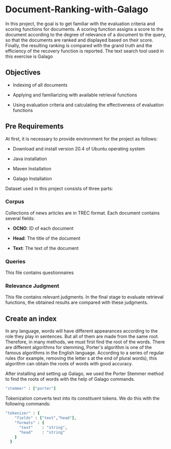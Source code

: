 # Document-Ranking-with-Galago

In this project, the goal is to get familiar with the evaluation criteria and scoring functions for documents. A scoring function assigns a score to the document according to the degree of relevance of a document to the query, so that the documents are ranked and displayed based on their score. Finally, the resulting ranking is compared with the grand truth and the efficiency of the recovery function is reported.
The text search tool used in this exercise is Galago

## Objectives

- Indexing of all documents

- Applying and familiarizing with available retrieval functions

- Using evaluation criteria and calculating the effectiveness of evaluation functions

## Pre Requirements

At first, it is necessary to provide environment for the project as follows:

- Download and install version 20.4 of Ubuntu operating system

- Java installation

- Maven Installation 

- Galago Installation 

Dataset used in this project consists of three parts:

### Corpus

Collections of news articles are in TREC format. Each document contains several fields:

- **OCNO**: ID of each document

- **Head**: The title of the document

- **Text**: The text of the document

### Queries

This file contains questionnaires


### Relevance Judgment
This file contains relevant judgments. In the final stage to evaluate retrieval functions, the obtained results are compared with these judgments.

## Create an index 

In any language, words will have different appearances according to the role they play in sentences. But all of them are made from the same root. Therefore, in many methods, we must first find the root of the words. There are different algorithms for stemming, Porter's algorithm is one of the famous algorithms in the English language. According to a series of regular rules (for example, removing the letter s at the end of plural words), this algorithm can obtain the roots of words with good accuracy.

After installing and setting up Galago, we used the Porter Stemmer method to find the roots of words with the help of Galago commands.

```ruby
"stemmer" : ["porter"]
```
  
Tokenization converts text into its constituent tokens. We do this with the following commands:

```ruby
"tokenizer" : {
    "fields" : ["text","head"],
    "formats" : {
      "text"    : "string",
      "head"    : "string"
    }
  } 
```
